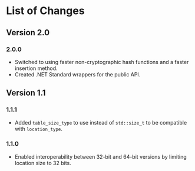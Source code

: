 # List of Changes

## Version 2.0

### 2.0.0
- Switched to using faster non-cryptographic hash functions and a faster insertion method.
- Created .NET Standard wrappers for the public API.

## Version 1.1

### 1.1.1
- Added `table_size_type` to use instead of `std::size_t` to be compatible with `location_type`.

### 1.1.0
- Enabled interoperability between 32-bit and 64-bit versions by limiting location size to 32 bits.
